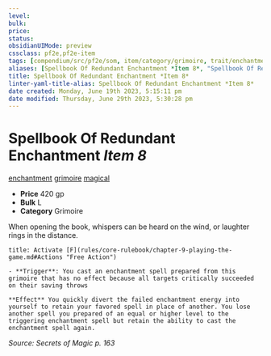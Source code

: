 ```yaml
---
level:
bulk:
price:
status:
obsidianUIMode: preview
cssclass: pf2e,pf2e-item
tags: [compendium/src/pf2e/som, item/category/grimoire, trait/enchantment, trait/grimoire, trait/magical]
aliases: [Spellbook Of Redundant Enchantment *Item 8*, "Spellbook Of Redundant Enchantment"]
title: Spellbook Of Redundant Enchantment *Item 8*
linter-yaml-title-alias: Spellbook Of Redundant Enchantment *Item 8*
date created: Monday, June 19th 2023, 5:15:11 pm
date modified: Thursday, June 29th 2023, 5:30:28 pm
---
```


# Spellbook Of Redundant Enchantment *Item 8*

[enchantment](rules/traits/enchantment.md) [grimoire](rules/traits/grimoire-som.md) [magical](rules/traits/magical.md)  

- **Price** 420 gp
- **Bulk** L
- **Category** Grimoire

When opening the book, whispers can be heard on the wind, or laughter rings in the distance.

```ad-embed-ability
title: Activate [F](rules/core-rulebook/chapter-9-playing-the-game.md#Actions "Free Action")

- **Trigger**: You cast an enchantment spell prepared from this grimoire that has no effect because all targets critically succeeded on their saving throws

**Effect** You quickly divert the failed enchantment energy into yourself to retain your favored spell in place of another. You lose another spell you prepared of an equal or higher level to the triggering enchantment spell but retain the ability to cast the enchantment spell again.
```

*Source: Secrets of Magic p. 163*
